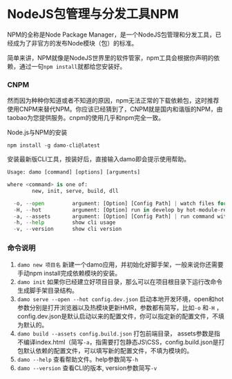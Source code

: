 # NodeJS包管理与分发工具NPM

NPM的全称是Node Package Manager，是一个NodeJS包管理和分发工具，已经成为了非官方的发布Node模块（包）的标准。

简单来讲，NPM就像是NodeJS世界里的软件管家，npm工具会根据你声明的依赖，通过一句`npm install`就都给您安装好。

### CNPM

然而因为种种你知道或者不知道的原因，npm无法正常的下载依赖包，这时推荐使用CNPM来替代NPM。你应该已经猜到了，CNPM就是国内和谐版的NPM，由taobao为您提供服务。cnpm的使用几乎和npm完全一致。

Node.js与NPM的安装

```
npm install -g damo-cli@latest
```

安装最新版CLI工具，按装好后，直接输入damo即会提示使用帮助。

```py
Usage: damo [command] [options] [arguments]

where <command> is one of:
        new, init, serve, build, dll

  -o, --open         argument: [Option] [Config Path] | watch files for changes and run for develop
  -H, --hot          argument: [Option] run in develop by hot-module-replace
  -a, --assets       argument: [Option] [Config Path] | run command without entry html
  -h, --help         show cli usage
  -v, --version      show cli version
```

### 命令说明

1. `damo new 项目名` 新建一个damo应用，并初始化好脚手架，一般来说你还需要手动npm install完成依赖模块的安装。
2. `damo init` 如果你已经建立好项目目录，那么可以在项目根目录下运行改命令生成脚手架目录结构。
3. `damo serve --open --hot config.dev.json` 启动本地开发环境，open和hot参数分别是打开浏览器以及热模块更新HMR，参数都有简写，比如`-o` 和`-H` ，config.dev.json是默认启动以来的配置文件，你可以指定新的配置文件，不填为默认的。
4. `damo build --assets config.build.json` 打包前端目录， assets参数是指不编译index.html（简写`-a`，指需要打包静态JS\CSS，config.build.json是打包默认依赖的配置文件，可以填写新的配置文件，不填为模块的。
5. `damo --help` 查看帮助文件。help参数简写`-h` 
6. `damo --version` 查看CLI的版本, version参数简写`-v` 



